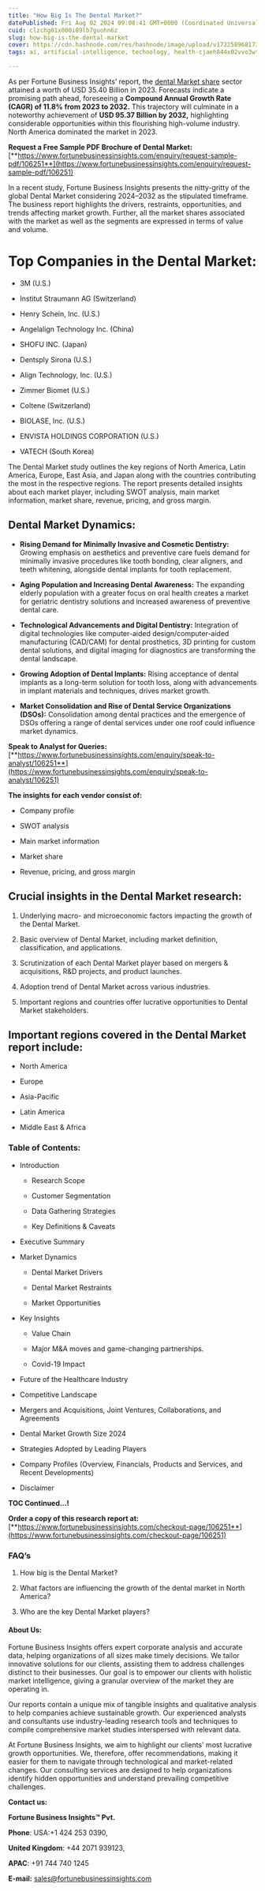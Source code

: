 ```yaml
---
title: "How Big Is The Dental Market?"
datePublished: Fri Aug 02 2024 09:08:41 GMT+0000 (Coordinated Universal Time)
cuid: clzchg01x000i09lb7guohn6z
slug: how-big-is-the-dental-market
cover: https://cdn.hashnode.com/res/hashnode/image/upload/v1722589681732/3c202649-c7f7-4597-9412-e5b77554fa41.png
tags: ai, artificial-intelligence, technology, health-cjaeh844x02vvo3wtj5r2s75q, healthcare

---
```


As per Fortune Business Insights’ report, the [dental Market share](https://www.fortunebusinessinsights.com/dental-market-106251) sector attained a worth of USD 35.40 Billion in 2023. Forecasts indicate a promising path ahead, foreseeing a **Compound Annual Growth Rate (CAGR) of 11.8% from 2023 to 2032.** This trajectory will culminate in a noteworthy achievement of **USD 95.37 Billion by 2032,** highlighting considerable opportunities within this flourishing high-volume industry. North America dominated the market in 2023.

**Request a Free Sample PDF Brochure of Dental Market:** [**https://www.fortunebusinessinsights.com/enquiry/request-sample-pdf/106251**](https://www.fortunebusinessinsights.com/enquiry/request-sample-pdf/106251)

In a recent study, Fortune Business Insights presents the nitty-gritty of the global Dental Market considering 2024–2032 as the stipulated timeframe. The business report highlights the drivers, restraints, opportunities, and trends affecting market growth. Further, all the market shares associated with the market as well as the segments are expressed in terms of value and volume.

# **Top Companies in the Dental Market:**

* 3M (U.S.)
    
* Institut Straumann AG (Switzerland)
    
* Henry Schein, Inc. (U.S.)
    
* Angelalign Technology Inc. (China)
    
* SHOFU INC. (Japan)
    
* Dentsply Sirona (U.S.)
    
* Align Technology, Inc. (U.S.)
    
* Zimmer Biomet (U.S.)
    
* Coltene (Switzerland)
    
* BIOLASE, Inc. (U.S.)
    
* ENVISTA HOLDINGS CORPORATION (U.S.)
    
* VATECH (South Korea)
    

The Dental Market study outlines the key regions of North America, Latin America, Europe, East Asia, and Japan along with the countries contributing the most in the respective regions. The report presents detailed insights about each market player, including SWOT analysis, main market information, market share, revenue, pricing, and gross margin.

## Dental Market **Dynamics**:

* **Rising Demand for Minimally Invasive and Cosmetic Dentistry:** Growing emphasis on aesthetics and preventive care fuels demand for minimally invasive procedures like tooth bonding, clear aligners, and teeth whitening, alongside dental implants for tooth replacement.
    
* **Aging Population and Increasing Dental Awareness:** The expanding elderly population with a greater focus on oral health creates a market for geriatric dentistry solutions and increased awareness of preventive dental care.
    
* **Technological Advancements and Digital Dentistry:** Integration of digital technologies like computer-aided design/computer-aided manufacturing (CAD/CAM) for dental prosthetics, 3D printing for custom dental solutions, and digital imaging for diagnostics are transforming the dental landscape.
    
* **Growing Adoption of Dental Implants:** Rising acceptance of dental implants as a long-term solution for tooth loss, along with advancements in implant materials and techniques, drives market growth.
    
* **Market Consolidation and Rise of Dental Service Organizations (DSOs):** Consolidation among dental practices and the emergence of DSOs offering a range of dental services under one roof could influence market dynamics.
    

**Speak to Analyst for Queries:** [**https://www.fortunebusinessinsights.com/enquiry/speak-to-analyst/106251**](https://www.fortunebusinessinsights.com/enquiry/speak-to-analyst/106251)

**The insights for each vendor consist of:**

* Company profile
    
* SWOT analysis
    
* Main market information
    
* Market share
    
* Revenue, pricing, and gross margin
    

## **Crucial insights in the Dental Market research:**

1. Underlying macro- and microeconomic factors impacting the growth of the Dental Market.
    
2. Basic overview of Dental Market, including market definition, classification, and applications.
    
3. Scrutinization of each Dental Market player based on mergers & acquisitions, R&D projects, and product launches.
    
4. Adoption trend of Dental Market across various industries.
    
5. Important regions and countries offer lucrative opportunities to Dental Market stakeholders.
    

## **Important regions covered in the Dental Market report include:**

* North America
    
* Europe
    
* Asia-Pacific
    
* Latin America
    
* Middle East & Africa
    

### **Table of Contents:**

* Introduction
    
    * Research Scope
        
    * Customer Segmentation
        
    * Data Gathering Strategies
        
    * Key Definitions & Caveats
        
* Executive Summary
    
* Market Dynamics
    
    * Dental Market Drivers
        
    * Dental Market Restraints
        
    * Market Opportunities
        
* Key Insights
    
    * Value Chain
        
    * Major M&A moves and game-changing partnerships.
        
    * Covid-19 Impact
        
* Future of the Healthcare Industry
    
* Competitive Landscape
    
* Mergers and Acquisitions, Joint Ventures, Collaborations, and Agreements
    
* Dental Market Growth Size 2024
    
* Strategies Adopted by Leading Players
    
* Company Profiles (Overview, Financials, Products and Services, and Recent Developments)
    
* Disclaimer
    

**TOC Continued…!**

**Order a copy of this research report at:** [**https://www.fortunebusinessinsights.com/checkout-page/106251**](https://www.fortunebusinessinsights.com/checkout-page/106251)

### **FAQ’s**

1. How big is the Dental Market?
    
2. What factors are influencing the growth of the dental market in North America?
    
3. Who are the key Dental Market players?
    

#### **About Us:**

Fortune Business Insights offers expert corporate analysis and accurate data, helping organizations of all sizes make timely decisions. We tailor innovative solutions for our clients, assisting them to address challenges distinct to their businesses. Our goal is to empower our clients with holistic market intelligence, giving a granular overview of the market they are operating in.

Our reports contain a unique mix of tangible insights and qualitative analysis to help companies achieve sustainable growth. Our experienced analysts and consultants use industry-leading research tools and techniques to compile comprehensive market studies interspersed with relevant data.

At Fortune Business Insights, we aim to highlight our clients' most lucrative growth opportunities. We, therefore, offer recommendations, making it easier for them to navigate through technological and market-related changes. Our consulting services are designed to help organizations identify hidden opportunities and understand prevailing competitive challenges.

**Contact us:**

**Fortune Business Insights™ Pvt.**

**Phone**: USA:+1 424 253 0390,

**United Kingdom**: +44 2071 939123,

**APAC**: +91 744 740 1245

**E-mail:** [sales@fortunebusinessinsights.com](mailto:sales@fortunebusinessinsights.com)